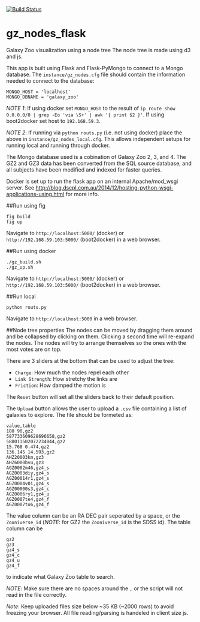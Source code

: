 [![Build Status](http://img.shields.io/badge/Built%20at-%23dotastro-blue.svg?style=flat)](http://dotastronomy.com/six/)

gz_nodes_flask
============

Galaxy Zoo visualization using a node tree
The node tree is made using d3 and js.

This app is built using Flask and Flask-PyMongo to connect to a
Mongo database. The `instance/gz_nodes.cfg` file should contain the
information needed to connect to the database:

```
MONGO_HOST = 'localhost'
MONGO_DBNAME = 'galaxy_zoo'
```

*NOTE 1*: If using docker set `MONGO_HOST` to the result of `ip route
 show 0.0.0.0/0 | grep -Eo 'via \S+' | awk '{ print $2 }'`. If using
 boot2docker set host to `192.168.59.3`. 

*NOTE 2*: If running via `python routs.py` (i.e. not using docker) place the above in
`instance/gz_nodes_local.cfg`. This allows independent setups
for running local and running through docker.

The Mongo database used is a cobination of Galaxy Zoo 2, 3, and 4. The GZ2
and GZ3 data has been converted from the SQL source database, and all subjects
have been modified and indexed for faster queries.

Docker is set up to run the flask app on an internal Apache/mod_wsgi server.
See http://blog.dscpl.com.au/2014/12/hosting-python-wsgi-applications-using.html for more info.

##Run using fig
```
fig build
fig up
```
Navigate to `http://localhost:5000/` (docker) or
`http://192.168.59.103:5000/` (boot2docker) in a web browser.


##Run using docker
```
./gz_build.sh
./gz_up.sh
```
Navigate to `http://localhost:5000/` (docker) or
`http://192.168.59.103:5000/` (boot2docker) in a web browser.

##Run local
```
python routs.py
```
Navigate to `http://localhost:5000` in a web browser.

##Node tree properties
The nodes can be moved by dragging them around and be collapsed by
clicking on them. Clicking a second time will re-expand the nodes.
The nodes will try to arrange themselves so the ones with the most votes
are on top.

There are 3 sliders at the bottom that can be used to adjust the tree:
+ `Charge`: How much the nodes repel each other
+ `Link Strength`: How stretchy the links are
+ `Friction`: How damped the motion is

The `Reset` button will set all the sliders back to their default position.

The `Upload` button allows the user to upload a `.csv` file containing
a list of galaxies to explore. The file should be formeted as:

```
value,table
180 90,gz2
587733609628696658,gz2
588011502072234044,gz2
15.768 0.474,gz2
136.145 14.593,gz2
AHZ20003km,gz3
AHZ6000bvu,gz3
AGZ0002m46,gz4_s
AGZ0003diy,gz4_s
AGZ00014r1,gz4_s
AGZ0004v0i,gz4_s
AGZ00000s3,gz4_c
AGZ0006ry1,gz4_u
AGZ0007te4,gz4_f
AGZ0007to6,gz4_f
```

The value column can be an RA DEC pair seperated by a space, or the
`Zooniverse_id` (*NOTE*: for GZ2 the `Zooniverse_id` is the SDSS id). 
The table column can be

```
gz2
gz3
gz4_s
gz4_c
gz4_u
gz4_f
```
to indicate what Galaxy Zoo table to search.

*NOTE*: Make sure there are no spaces around the `,` or the script
will not read in the file correctly.

*Note*: Keep uploaded files size below ~35 KB (~2000 rows) to avoid
freezing your browser. All file reading/parsing is handeled in client size js.
